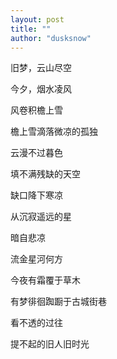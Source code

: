 ```yaml
---
layout: post
title: ""
author: "dusksnow"
---
```

旧梦，云山尽空

今夕，烟水凌风

风卷积檐上雪

檐上雪滴落微凉的孤独

云漫不过暮色

填不满残缺的天空

缺口降下寒凉

从沉寂遥远的星

暗自悲凉

流金星河何方

今夜有霜覆于草木

有梦徘徊踟蹰于古城街巷



看不透的过往

提不起的旧人旧时光